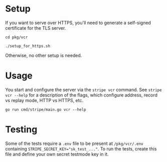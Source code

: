 # Setup
If you want to serve over HTTPS, you'll need to generate a self-signed certificate for the TLS server.

`cd pkg/vcr`

`./setup_for_https.sh`

Otherwise, no other setup is needed.

# Usage

You start and configure the server via the `stripe vcr` command. See `stripe vcr --help` for a description of the flags, which configure address, record vs replay mode, HTTP vs HTTPS, etc.

`go run cmd/stripe/main.go vcr --help`

# Testing
Some of the tests require a `.env` file to be present at `/pkg/vcr/.env` containing
`STRIPE_SECRET_KEY="sk_test_..."`. To run the tests, create this file and define your own secret testmode key in it.
